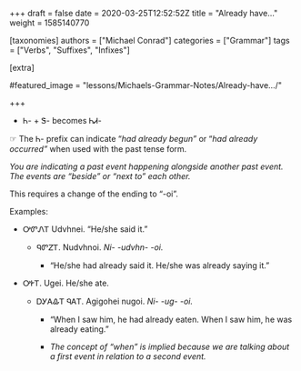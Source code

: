 +++
draft = false
date = 2020-03-25T12:52:52Z
title = "Already have…"
weight = 1585140770

[taxonomies]
authors = ["Michael Conrad"]
categories = ["Grammar"]
tags = ["Verbs", "Suffixes", "Infixes"]

[extra]

#featured_image = "lessons/Michaels-Grammar-Notes/Already-have…/"

+++
  - Ꮒ- + Ꮥ- becomes ᏂᏗ-

☞ The Ꮒ- prefix can indicate “*had already begun”* or “*had already
occurred”* when used with the past tense form.

*You are indicating a past event happening alongside another past event.
The events are “beside” or “next to” each other.*

This requires a change of the ending to “-oi”.
<!-- more -->
Examples:

  - ᎤᏛᏁᎢ Udvhnei. “He/she said it.”
    
      - ᏄᏛᏃᎢ. Nudvhnoi. *Ni- -udvhn- -oi.*
        
          - “He/she had already said it. He/she was already saying it.”

  - ᎤᎨᎢ. Ugei. He/she ate.
    
      - ᎠᎩᎪᎲᎢ ᏄᎪᎢ. Agigohei nugoi. *Ni- -ug- -oi.*
        
          - “When I saw him, he had already eaten. When I saw him, he
            was already eating.”
        
          - *The concept of “when” is implied because we are talking
            about a first event in relation to a second event.*